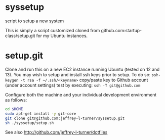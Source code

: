 syssetup
========

script to setup a new system


This is simply a script customized cloned from github.com:startup-class/setup.git for my Ubuntu instances.


setup.git
=========
Clone and run this on a new EC2 instance running Ubuntu (tested on 12 and 13). You may wish to setup and install ssh keys prior to setup. To do so:
`ssh-keygen -t rsa -f ~/.ssh/<keyname>`
copy/paste key to Github account (under account settings)
test by executing: `ssh -T git@github.com`

Configure both the machine and your individual development environment as
follows:

```sh
cd $HOME
sudo apt-get install -y git-core
git clone git@github.com:jeffrey-l-turner/syssetup.git
sh ./syssetup/setup.sh   
```

See also http://github.com/jeffrey-l-turner/dotfiles
